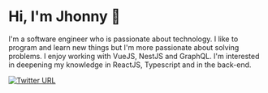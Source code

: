 # Hi, I'm Jhonny 👋

I'm a software engineer who is passionate about technology. I like to program and learn new things but I'm more passionate about solving problems. I enjoy working with VueJS, NestJS and GraphQL. I'm interested in deepening my knowledge in ReactJS, Typescript and  in the back-end.

[![Twitter URL](https://img.shields.io/twitter/url/https/twitter.com/bukotsunikki.svg?style=social&label=Follow%20%40millonesj)](https://twitter.com/millonesj)

